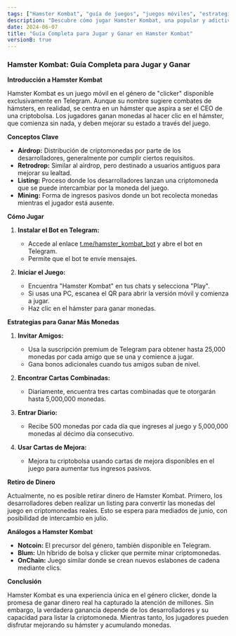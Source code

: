 ```yaml
---
tags: ["Hamster Kombat", "guía de juegos", "juegos móviles", "estrategias de juego"]
description: "Descubre cómo jugar Hamster Kombat, una popular y adictiva experiencia en Telegram, y aprende a maximizar tus ganancias dentro del juego."
date: 2024-06-07
title: "Guía Completa para Jugar y Ganar en Hamster Kombat"
versionB: true
---
```


### Hamster Kombat: Guía Completa para Jugar y Ganar

**Introducción a Hamster Kombat**

Hamster Kombat es un juego móvil en el género de "clicker" disponible exclusivamente en Telegram. Aunque su nombre sugiere combates de hámsters, en realidad, se centra en un hámster que aspira a ser el CEO de una criptobolsa. Los jugadores ganan monedas al hacer clic en el hámster, que comienza sin nada, y deben mejorar su estado a través del juego.

**Conceptos Clave**

- **Airdrop:** Distribución de criptomonedas por parte de los desarrolladores, generalmente por cumplir ciertos requisitos.
- **Retrodrop:** Similar al airdrop, pero destinado a usuarios antiguos para mejorar su lealtad.
- **Listing:** Proceso donde los desarrolladores lanzan una criptomoneda que se puede intercambiar por la moneda del juego.
- **Mining:** Forma de ingresos pasivos donde un bot recolecta monedas mientras el jugador está ausente.

**Cómo Jugar**

1. **Instalar el Bot en Telegram:**
   - Accede al enlace [t.me/hamster_kombat_bot](https://t.me/hamster_kombat_bot) y abre el bot en Telegram.
   - Permite que el bot te envíe mensajes.

2. **Iniciar el Juego:**
   - Encuentra "Hamster Kombat" en tus chats y selecciona "Play".
   - Si usas una PC, escanea el QR para abrir la versión móvil y comienza a jugar.
   - Haz clic en el hámster para ganar monedas.

**Estrategias para Ganar Más Monedas**

1. **Invitar Amigos:**
   - Usa la suscripción premium de Telegram para obtener hasta 25,000 monedas por cada amigo que se una y comience a jugar.
   - Gana bonos adicionales cuando tus amigos suban de nivel.

2. **Encontrar Cartas Combinadas:**
   - Diariamente, encuentra tres cartas combinadas que te otorgarán hasta 5,000,000 monedas.

3. **Entrar Diario:**
   - Recibe 500 monedas por cada día que ingreses al juego y 5,000,000 monedas al décimo día consecutivo.

4. **Usar Cartas de Mejora:**
   - Mejora tu criptobolsa usando cartas de mejora disponibles en el juego para aumentar tus ingresos pasivos.

**Retiro de Dinero**

Actualmente, no es posible retirar dinero de Hamster Kombat. Primero, los desarrolladores deben realizar un listing para convertir las monedas del juego en criptomonedas reales. Esto se espera para mediados de junio, con posibilidad de intercambio en julio.

**Análogos a Hamster Kombat**

- **Notcoin:** El precursor del género, también disponible en Telegram.
- **Blum:** Un híbrido de bolsa y clicker que permite minar criptomonedas.
- **OnChain:** Juego similar donde se crean nuevos eslabones de cadena mediante clics.

**Conclusión**

Hamster Kombat es una experiencia única en el género clicker, donde la promesa de ganar dinero real ha capturado la atención de millones. Sin embargo, la verdadera ganancia depende de los desarrolladores y su capacidad para listar la criptomoneda. Mientras tanto, los jugadores pueden disfrutar mejorando su hámster y acumulando monedas.
